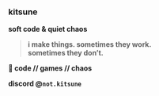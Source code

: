 ### kitsune

**soft code & quiet chaos**

> **i make things. sometimes they work.  
sometimes they don’t.**

**🤍 code // games // chaos**

**discord @`not.kitsune`**  

